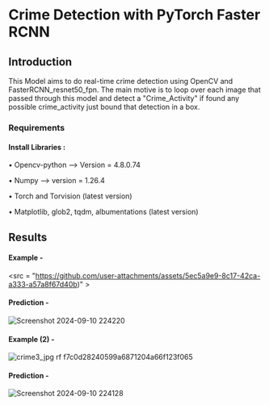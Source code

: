 # Crime Detection with PyTorch Faster RCNN

## Introduction

This Model aims to do real-time crime detection using OpenCV and FasterRCNN_resnet50_fpn. The main motive is to loop over each image that passed through this model and detect a "Crime_Activity" if found any possible crime_activity just bound that detection in a box. 

### Requirements
#### Install Libraries :

• Opencv-python --> Version = 4.8.0.74

• Numpy --> version = 1.26.4

• Torch and Torvision (latest version)

• Matplotlib, glob2, tqdm, albumentations (latest version)

## Results

#### Example -

<src = "https://github.com/user-attachments/assets/5ec5a9e9-8c17-42ca-a333-a57a8f67d40b)" >

#### Prediction -
![Screenshot 2024-09-10 224220](https://github.com/user-attachments/assets/edf03226-af27-4779-bc4f-079ba5e91cdb)

#### Example (2) -

![crime3_jpg rf f7c0d28240599a6871204a66f123f065](https://github.com/user-attachments/assets/3f314d4f-cab4-41e4-8100-bdcee70b2e7e)

#### Prediction -

![Screenshot 2024-09-10 224128](https://github.com/user-attachments/assets/96fd4ae0-9b4b-474b-a895-919277fb49b4)




